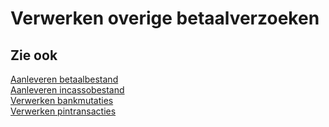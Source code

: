 # Verwerken overige betaalverzoeken

## Zie ook

[Aanleveren betaalbestand](../aanleveren-betaalbestand/)  
[Aanleveren incassobestand](../aanleveren-incassobestand/)  
[Verwerken bankmutaties](../verwerken-bankmutaties/)  
[Verwerken pintransacties](../verwerken-pintransacties/)
